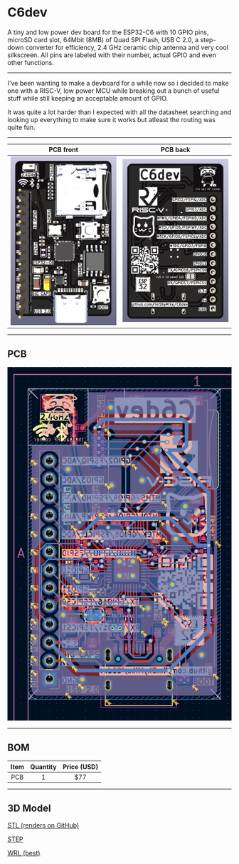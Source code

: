 # C6dev

A tiny and low power dev board for the ESP32-C6 with 10 GPIO pins, microSD card slot, 64Mbit (8MB) of Quad SPI Flash, USB C 2.0, a step-down converter for efficiency, 2.4 GHz ceramic chip antenna and very cool silkscreen. All pins are labeled with their number, actual GPIO and even other functions.

---

I've been wanting to make a devboard for a while now so i decided to make one with a RISC-V, low power MCU while breaking out a bunch of useful stuff while still keeping an acceptable amount of GPIO.

It was quite a lot harder than I expected with all the datasheet searching and looking up everything to make sure it works but atleast the routing was quite fun.

---

| PCB front | PCB back |
|:---------:|:--------:|
| ![PCB front](images/image-7.png) | ![PCB back](images/image-8.png) |

---

## PCB

![PCB](images/image-9.png)

---

## BOM

| Item | Quantity | Price (USD) |
|:----:|:--------:|:-----------:|
| PCB  |       1  |         $77 |

---

## 3D Model

[STL (renders on GitHub)](PCB/devboard/devboard.stl)

[STEP](PCB/devboard/devboard.stl)

[WRL (best)](PCB/devboard/devboard.wrl)
